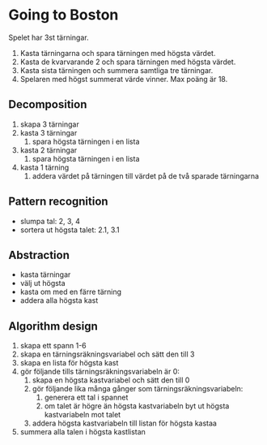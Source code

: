 # Going to Boston

Spelet har 3st tärningar.

1. Kasta tärningarna och spara tärningen med högsta värdet.
2. Kasta de kvarvarande 2 och spara tärningen med högsta värdet.
3. Kasta sista tärningen och summera samtliga tre tärningar.
4. Spelaren med högst summerat värde vinner. Max poäng är 18.

## Decomposition

1. skapa 3 tärningar
2. kasta 3 tärningar
    1. spara högsta tärningen i en lista
3. kasta 2 tärningar
    1. spara högsta tärningen i en lista
3. kasta 1 tärning
    1. addera värdet på tärningen till värdet på de två sparade tärningarna

## Pattern recognition

* slumpa tal: 2, 3, 4
* sortera ut högsta talet: 2.1, 3.1  

## Abstraction

* kasta tärningar
* välj ut högsta
* kasta om med en färre tärning
* addera alla högsta kast

## Algorithm design

1. skapa ett spann 1-6
2. skapa en tärningsräkningsvariabel och sätt den till 3
3. skapa en lista för högsta kast
4. gör följande tills tärningsräkningsvariabeln är 0:
    1. skapa en högsta kastvariabel och sätt den till 0
    2. gör följande lika många gånger som tärningsräkningsvariabeln:
        1. generera ett tal i spannet
        2. om talet är högre än högsta kastvariabeln byt ut högsta kastvariabeln mot talet
    3. addera högsta kastvariabeln till listan för högsta kastaa
5. summera alla talen i högsta kastlistan
